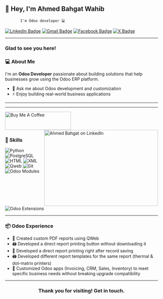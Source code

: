 ## 👋 Hey, I'm Ahmed Bahgat Wahib 
           I'm Odoo developer 💻

[![Linkedin Badge](https://img.shields.io/badge/-LinkedIn-0e76a8?style=flat-square&logo=Linkedin&logoColor=white)](https://www.linkedin.com/in/ahmed-bahgat-wahib-948895365/)
[![Gmail Badge](https://img.shields.io/badge/-ahmed.bahgat.wahib@gmail.com-c14438?style=flat-square&logo=Gmail&logoColor=white)](mailto:ahmed.bahgat.wahib@gmail.com)
[![Facebook Badge](https://img.shields.io/badge/Facebook-1877F2?style=flat-square&logo=facebook&logoColor=white)](https://www.facebook.com/ahmd.bhjat.918631?locale=ar_AR)
[![X Badge](https://img.shields.io/badge/X-000000?style=flat-square&logo=twitter&logoColor=white)](https://x.com/Ahmed_B_Wahib)

---
### Glad to see you here! 
### 💻 About Me

I'm an **Odoo Developer** passionate about building solutions that help businesses grow using the Odoo ERP platform.

- 💬 Ask me about Odoo development and customization   
- ⚡ Enjoy building real-world business applications

---



<hr>

<a href="https://x.com/Ahmed_B_Wahib">
  <img src="https://cdn.buymeacoffee.com/buttons/v2/default-yellow.png" alt="Buy Me A Coffee" height="60px" width="217px">
</a>

<a href="https://www.linkedin.com/in/ahmed-bahgat-wahib-948895365/" target="_blank">
  <img align="right" height="250" width="375" alt="Ahmed Bahgat on LinkedIn" src="https://raw.githubusercontent.com/iampavangandhi/iampavangandhi/master/gifs/coder.gif" />
</a>

### 🚀 Skills

![Python](https://img.shields.io/badge/-Python-3776AB?style=flat-square&logo=python&logoColor=white)
![PostgreSQL](https://img.shields.io/badge/-PostgreSQL-336791?style=flat-square&logo=postgresql&logoColor=white)
![HTML](https://img.shields.io/badge/-HTML-E34F26?style=flat-square&logo=html5&logoColor=white)
![XML](https://img.shields.io/badge/-XML-00618A?style=flat-square&logo=xml&logoColor=white)
![Qweb](https://img.shields.io/badge/-QWeb-875A7B?style=flat-square)
![Git](https://img.shields.io/badge/-Git-F05032?style=flat-square&logo=git&logoColor=white)
![Odoo Modules](https://img.shields.io/badge/-Custom%20Modules-7142f4?style=flat-square)
![Odoo Extensions](https://img.shields.io/badge/-Modules%20Extension-228B22?style=flat-square)

---
### 📦 Odoo Experience

- 🧾 Created custom PDF reports using QWeb  
- 🖨️ Developed a direct report printing button without downloading it  
- 💾 Developed a direct report printing right after record saving  
- 🖨️ Developed different report templates for the same report (thermal & dot-matrix printers)  
- 🧩 Customized Odoo apps (Invoicing, CRM, Sales, Inventory) to meet specific business needs without breaking upgrade compatibility  

---

<div align="center">

### Thank you for visiting! Get in touch.

</div>

